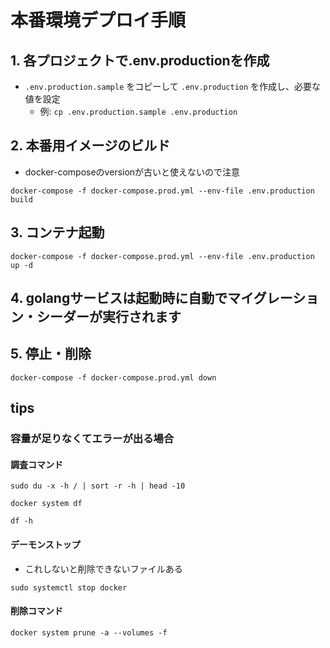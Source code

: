 # 本番環境デプロイ手順

## 1. 各プロジェクトで.env.productionを作成
- `.env.production.sample` をコピーして `.env.production` を作成し、必要な値を設定
  - 例: `cp .env.production.sample .env.production`

## 2. 本番用イメージのビルド
- docker-composeのversionが古いと使えないので注意
```
docker-compose -f docker-compose.prod.yml --env-file .env.production build
```

## 3. コンテナ起動
```
docker-compose -f docker-compose.prod.yml --env-file .env.production up -d
```

## 4. golangサービスは起動時に自動でマイグレーション・シーダーが実行されます

## 5. 停止・削除
```
docker-compose -f docker-compose.prod.yml down
```

## tips

### 容量が足りなくてエラーが出る場合

#### 調査コマンド

```
sudo du -x -h / | sort -r -h | head -10
```

```
docker system df
```

```
df -h
```

#### デーモンストップ
- これしないと削除できないファイルある
```
sudo systemctl stop docker
```

#### 削除コマンド

```
docker system prune -a --volumes -f
```